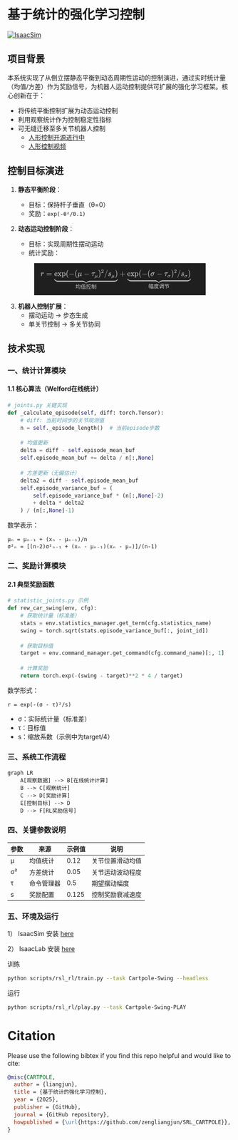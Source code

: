 # 基于统计的强化学习控制

[![IsaacSim](https://img.shields.io/badge/IsaacSim-4.5.0-b.svg)](https://docs.isaacsim.omniverse.nvidia.com/4.5.0/index.html)

## 项目背景
本系统实现了从倒立摆静态平衡到动态周期性运动的控制演进，通过实时统计量（均值/方差）作为奖励信号，为机器人运动控制提供可扩展的强化学习框架。核心创新在于：
- 将传统平衡控制扩展为动态运动控制
- 利用观察统计作为控制稳定性指标
- 可无缝迁移至多关节机器人控制
   - [人形控制开源进行中](https://github.com/zengliangjun/HUMANOID)
   - [人形控制视频](https://www.bilibili.com/video/BV1rQK8zQEo2/?vd_source=2a13aee779bc6301268e18d749a04db4)

## 控制目标演进
1. **静态平衡阶段**：
   - 目标：保持杆子垂直（θ=0）
   - 奖励：`exp(-θ²/0.1)`

2. **动态运动控制阶段**：
   - 目标：实现周期性摆动运动
   - 统计奖励：


<div style="overflow:hidden; height:0; transition:height 0.3s ease;">
     ```math
     r = \underbrace{\exp(-(\mu-\tau_\mu)^2/s_\mu)}_{\text{均值控制}} + \underbrace{\exp(-(\sigma-\tau_\sigma)^2/s_\sigma)}_{\text{幅度调节}}
     ```
</div>

<img src="reward.png" alt="reward" style="display: block; margin: 0 auto;"/>


3. **机器人控制扩展**：
   - 摆动运动 → 步态生成
   - 单关节控制 → 多关节协同

## 技术实现

### 一、统计计算模块
#### 1.1 核心算法（Welford在线统计）
```python
# joints.py 关键实现
def _calculate_episode(self, diff: torch.Tensor):
    # diff: 当前时间步的关节观测值
    n = self._episode_length()  # 当前episode步数

    # 均值更新
    delta = diff - self.episode_mean_buf
    self.episode_mean_buf += delta / n[:,None]

    # 方差更新（无偏估计）
    delta2 = diff - self.episode_mean_buf
    self.episode_variance_buf = (
        self.episode_variance_buf * (n[:,None]-2)
        + delta * delta2
    ) / (n[:,None]-1)
```

数学表示：
```
μₙ = μₙ₋₁ + (xₙ - μₙ₋₁)/n
σ²ₙ = [(n-2)σ²ₙ₋₁ + (xₙ - μₙ₋₁)(xₙ - μₙ)]/(n-1)
```

### 二、奖励计算模块
#### 2.1 典型奖励函数
```python
# statistic_joints.py 示例
def rew_car_swing(env, cfg):
    # 获取统计量（标准差）
    stats = env.statistics_manager.get_term(cfg.statistics_name)
    swing = torch.sqrt(stats.episode_variance_buf[:, joint_id])

    # 获取目标值
    target = env.command_manager.get_command(cfg.command_name)[:, 1]

    # 计算奖励
    return torch.exp(-(swing - target)**2 * 4 / target)
```

数学形式：
```
r = exp(-(σ - τ)²/s)
```
- σ：实际统计量（标准差）
- τ：目标值
- s：缩放系数（示例中为target/4）

### 三、系统工作流程
```mermaid
graph LR
    A[观察数据] --> B[在线统计计算]
    B --> C[观察统计]
    C --> D[奖励计算]
    E[控制目标] --> D
    D --> F[RL奖励信号]
```

### 四、关键参数说明
| 参数 | 来源 | 示例值 | 说明 |
|------|------|--------|------|
| μ | 均值统计 | 0.12 | 关节位置滑动均值 |
| σ² | 方差统计 | 0.05 | 关节运动波动程度 |
| τ | 命令管理器 | 0.5 | 期望摆动幅度 |
| s | 奖励配置 | 0.125 | 控制奖励衰减速度 |


### 五、环境及运行

1） IsaacSim 安装 [here](https://isaac-sim.github.io/IsaacLab/main/source/setup/installation/binaries_installation.html#installing-isaac-sim)

2） IsaacLab 安装 [here](https://isaac-sim.github.io/IsaacLab/main/source/setup/installation/binaries_installation.html#installing-isaac-lab)


训练
```bash
python scripts/rsl_rl/train.py --task Cartpole-Swing --headless
```

运行
```bash
python scripts/rsl_rl/play.py --task Cartpole-Swing-PLAY
```

# Citation
Please use the following bibtex if you find this repo helpful and would like to cite:

```bibtex
@misc{CARTPOLE,
  author = {liangjun},
  title = {基于统计的强化学习控制},
  year = {2025},
  publisher = {GitHub},
  journal = {GitHub repository},
  howpublished = {\url{https://github.com/zengliangjun/SRL_CARTPOLE}},
}
```
